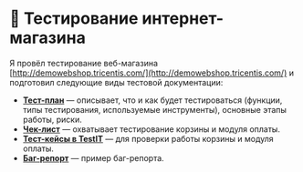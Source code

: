 # 🛒 Тестирование интернет-магазина

Я провёл тестирование веб-магазина [http://demowebshop.tricentis.com/](http://demowebshop.tricentis.com/) и подготовил следующие виды тестовой документации:

- [**Тест-план**](https://docs.google.com/document/d/1Hh5Md-SJ7DQXxFavVcN983u094jPwTJt8B-0LnR_aR8/edit?usp=sharing) — описывает, что и как будет тестироваться (функции, типы тестирования, используемые инструменты), основные этапы работы, риски.
- [**Чек-лист**](https://docs.google.com/spreadsheets/d/your_checklist_link) — охватывает тестирование корзины и модуля оплаты.
- [**Тест-кейсы в TestIT**](https://docs.google.com/spreadsheets/d/1bNOEz9Yn3eaYHH9qU79HbcywdKrnn8J3aaX7RTGr6Z4/edit?usp=sharing) — для проверки работы корзины и модуля оплаты.
- [**Баг-репорт**]() — пример баг-репорта.

